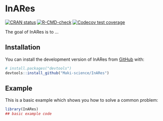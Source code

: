
# InARes

<!-- badges: start -->
[![CRAN status](https://www.r-pkg.org/badges/version/InARes)](https://CRAN.R-project.org/package=InARes)
[![R-CMD-check](https://github.com/Maki-science/InARes/actions/workflows/R-CMD-check.yaml/badge.svg)](https://github.com/Maki-science/InARes/actions/workflows/R-CMD-check.yaml)
[![Codecov test coverage](https://codecov.io/gh/Maki-science/InARes/branch/main/graph/badge.svg)](https://app.codecov.io/gh/Maki-science/InARes?branch=main)
<!-- badges: end -->

The goal of InARes is to ...

## Installation

You can install the development version of InARes from [GitHub](https://github.com/) with:

``` r
# install.packages("devtools")
devtools::install_github("Maki-science/InARes")
```

## Example

This is a basic example which shows you how to solve a common problem:

``` r
library(InARes)
## basic example code
```

